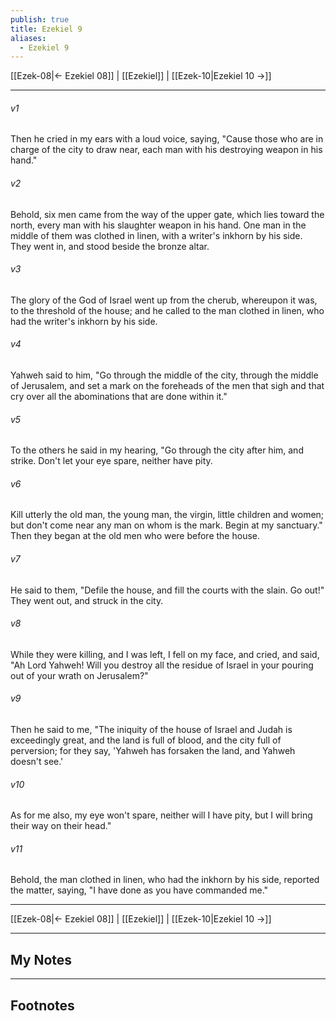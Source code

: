 ```yaml
---
publish: true
title: Ezekiel 9
aliases:
  - Ezekiel 9
---
```


[[Ezek-08|← Ezekiel 08]] | [[Ezekiel]] | [[Ezek-10|Ezekiel 10 →]]
***



###### v1 
Then he cried in my ears with a loud voice, saying, "Cause those who are in charge of the city to draw near, each man with his destroying weapon in his hand." 

###### v2 
Behold, six men came from the way of the upper gate, which lies toward the north, every man with his slaughter weapon in his hand. One man in the middle of them was clothed in linen, with a writer's inkhorn by his side. They went in, and stood beside the bronze altar. 

###### v3 
The glory of the God of Israel went up from the cherub, whereupon it was, to the threshold of the house; and he called to the man clothed in linen, who had the writer's inkhorn by his side. 

###### v4 
Yahweh said to him, "Go through the middle of the city, through the middle of Jerusalem, and set a mark on the foreheads of the men that sigh and that cry over all the abominations that are done within it." 

###### v5 
To the others he said in my hearing, "Go through the city after him, and strike. Don't let your eye spare, neither have pity. 

###### v6 
Kill utterly the old man, the young man, the virgin, little children and women; but don't come near any man on whom is the mark. Begin at my sanctuary." Then they began at the old men who were before the house. 

###### v7 
He said to them, "Defile the house, and fill the courts with the slain. Go out!" They went out, and struck in the city. 

###### v8 
While they were killing, and I was left, I fell on my face, and cried, and said, "Ah Lord Yahweh! Will you destroy all the residue of Israel in your pouring out of your wrath on Jerusalem?" 

###### v9 
Then he said to me, "The iniquity of the house of Israel and Judah is exceedingly great, and the land is full of blood, and the city full of perversion; for they say, 'Yahweh has forsaken the land, and Yahweh doesn't see.' 

###### v10 
As for me also, my eye won't spare, neither will I have pity, but I will bring their way on their head." 

###### v11 
Behold, the man clothed in linen, who had the inkhorn by his side, reported the matter, saying, "I have done as you have commanded me."

***
[[Ezek-08|← Ezekiel 08]] | [[Ezekiel]] | [[Ezek-10|Ezekiel 10 →]]

---
## My Notes

---
## Footnotes